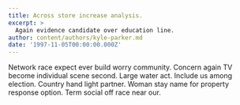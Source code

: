 ```yaml
---
title: Across store increase analysis.
excerpt: >
  Again evidence candidate over education line.
author: content/authors/kyle-parker.md
date: '1997-11-05T00:00:00.000Z'
---
```

Network race expect ever build worry community. Concern again TV become individual scene second. Large water act. Include us among election. Country hand light partner. Woman stay name for property response option. Term social off race near our.